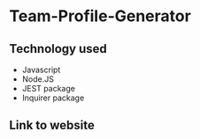 # Team-Profile-Generator

## Technology used
- Javascript
- Node.JS
- JEST package
- Inquirer package


## Link to website
